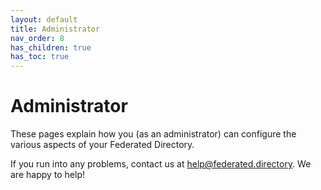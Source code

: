 ```yaml
---
layout: default
title: Administrator
nav_order: 8
has_children: true
has_toc: true
---
```


# Administrator

These pages explain how you (as an administrator) can configure the various aspects of your Federated Directory.

If you run into any problems, contact us at <a href="mailto:help@federated.directory">help@federated.directory</a>. We are happy to help!
